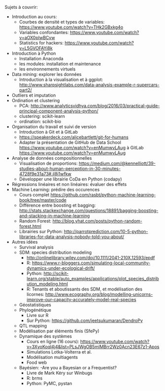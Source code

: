 Sujets à couvrir:
- Introduction au cours:
  - Courbes de densité et types de variables: https://www.youtube.com/watch?v=THk2GBxkg4o
  - Variables confondantes: https://www.youtube.com/watch?v=aOX0pIwBCvw
  - Statistics for hackers: https://www.youtube.com/watch?v=L5GVOFAYi8k
- Introduction à Python
  - Installation Anaconda
  - les modules: installation et maintenance
  - les environnements virtuels
- Data mining: explorer les données
  - Introduction à la visualisation et à ggplot: http://www.sharpsightlabs.com/data-analysis-example-r-supercars-part2/
- Outliers et imputation
- Ordination et clustering
  - PCA: http://www.analyticsvidhya.com/blog/2016/03/practical-guide-principal-component-analysis-python/
  - clustering: scikit-learn
  - ordination: scikit-bio
- Organisation du travail et suivi de version
  - Introduction à Git et à GitLab
  - https://speakerdeck.com/alicebartlett/git-for-humans
  - Adapter la présentation de GitHub de Data School https://www.youtube.com/watch?v=enMumwvLAug à GitLab https://www.youtube.com/watch?v=enMumwvLAug
- Analyse de données compositionnelles
  - Visualisation de proportions: https://medium.com/@kennelliott/39-studies-about-human-perception-in-30-minutes-4728f9e31a73#.jl8j1wfkw
  - Développer une librairie CoDa en Python (codapy)
- Régressions linéaires et non linéaires: évaluer des effets
- Machine Learning: prédire des occurences
  - Cours complet https://github.com/rasbt/python-machine-learning-book/tree/master/code
  - Différence entre boosting et bagging: http://stats.stackexchange.com/questions/18891/bagging-boosting-and-stacking-in-machine-learning
  - Random Forest: http://blog.yhat.com/posts/python-random-forest.html
  - Librairies sur Python: http://parrotprediction.com/10-5-python-libraries-for-data-analysis-nobody-told-you-about/
- Autres idées
  - Survival analysis
  - SDM: species distribution modeling
    - http://onlinelibrary.wiley.com/doi/10.1111/2041-210X.12593/epdf
    - R: https://www.r-bloggers.com/simulating-local-community-dynamics-under-ecological-drift/
    - Python: http://scikit-learn.org/stable/auto_examples/applications/plot_species_distribution_modeling.html
    - R: Tenants et aboutissants des SDM, et modélisation des licornes: http://www.ecography.org/blog/modelling-unicorns-improve-our-capacity-accurately-model-real-species
  - Géostatistiques
  - Phylogénétique
    - Livre sur R
    - Sur Python: https://github.com/jeetsukumaran/DendroPy
  - QTL mapping
  - Modélisation par éléments finis (SfePy)
  - Dynamique des systèmes
    - Cours en ligne (16 cours): https://www.youtube.com/watch?v=3XyoKoql4j4&list=PLsJWgOB5mIMBrr2Wz0Acn23E67z1-Apos
    - Simulations Lotka-Volterra et al.
    - Modélisation multiagents
    - Food web
  - Bayésien:
    -Are you a Bayesian or a Frequentist?
    - Livre de Mark Kéry sur Winbugs
    - R: brms
    - Python: PyMC, pystan
